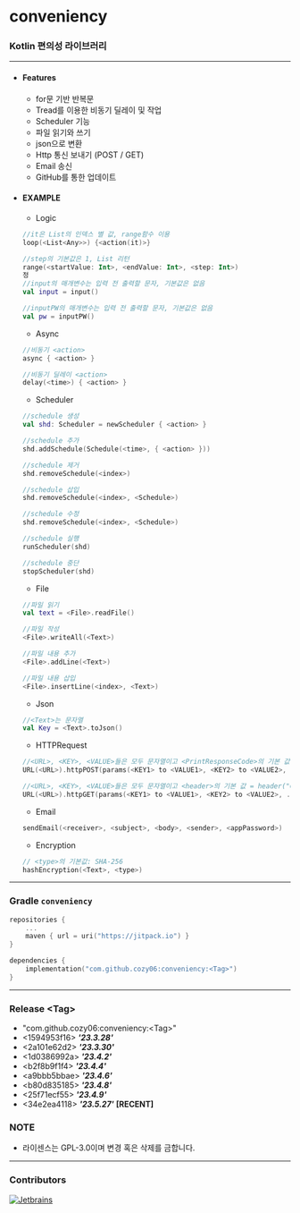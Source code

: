 # conveniency

### Kotlin 편의성 라이브러리

---

* #### Features
    * for문 기반 반복문
    * Tread를 이용한 비동기 딜레이 및 작업
    * Scheduler 기능
    * 파일 읽기와 쓰기
    * json으로 변환
    * Http 통신 보내기 (POST / GET)
    * Email 송신
    * GitHub를 통한 업데이트

* #### EXAMPLE
    * Logic
   ```kotlin
   //it은 List의 인덱스 별 값, range함수 이용
   loop(<List<Any>>) {<action(it)>}
  
   //step의 기본값은 1, List 리턴
   range(<startValue: Int>, <endValue: Int>, <step: Int>)
   정
   //input의 매개변수는 입력 전 출력할 문자, 기본값은 없음 
   val input = input()
   
   //inputPW의 매개변수는 입력 전 출력할 문자, 기본값은 없음 
   val pw = inputPW()
   ```
    * Async
   ```kotlin
   //비동기 <action>
   async { <action> }
   
   //비동기 딜레이 <action>
   delay(<time>) { <action> }
   ```
    * Scheduler
   ```kotlin
   //schedule 생성
   val shd: Scheduler = newScheduler { <action> }
   
   //schedule 추가
   shd.addSchedule(Schedule(<time>, { <action> }))
   
   //schedule 제거
   shd.removeSchedule(<index>)
   
   //schedule 삽입
   shd.removeSchedule(<index>, <Schedule>)
   
   //schedule 수정
   shd.removeSchedule(<index>, <Schedule>)
   
   //schedule 실행
   runScheduler(shd)
   
   //schedule 중단
   stopScheduler(shd)
   ```
    * File
   ```kotlin
   //파일 읽기
   val text = <File>.readFile()
   
   //파일 작성
   <File>.writeAll(<Text>)
   
   //파일 내용 추가
   <File>.addLine(<Text>)
   
   //파일 내용 삽입
   <File>.insertLine(<index>, <Text>)
   ```

  * Json
  ```kotlin
  //<Text>는 문자열
  val Key = <Text>.toJson()
  ```
  
  * HTTPRequest
  ```kotlin
  //<URL>, <KEY>, <VALUE>들은 모두 문자열이고 <PrintResponseCode>의 기본 값 = false
  URL(<URL>).httpPOST(params(<KEY1> to <VALUE1>, <KEY2> to <VALUE2>, ...), <PrintResponseCode>)
  
  //<URL>, <KEY>, <VALUE>들은 모두 문자열이고 <header>의 기본 값 = header("Content-Type" to "application/json") 그리고 <PrintResponseCode>의 기본 값 = false
  URL(<URL>).httpGET(params(<KEY1> to <VALUE1>, <KEY2> to <VALUE2>, ...), <header>, <PrintResponseCode>)
  ```
  * Email
  ```kotlin
  sendEmail(<receiver>, <subject>, <body>, <sender>, <appPassword>)
  ```

  * Encryption
  ```kotlin
  // <type>의 기본값: SHA-256
  hashEncryption(<Text>, <type>)
  ```

---

### Gradle `conveniency`

```kotlin
repositories {
    ...
    maven { url = uri("https://jitpack.io") }
}
```

```kotlin
dependencies {
    implementation("com.github.cozy06:conveniency:<Tag>")
}
```

---

### Release \<Tag>

* "com.github.cozy06:conveniency:\<Tag>"
* <1594953f16\> **_'23.3.28'_**
* <2a101e62d2\> **_'23.3.30'_**
* <1d0386992a\> **_'23.4.2'_**
* <b2f8b9f1f4\> **_'23.4.4'_**
* <a9bbb5bbae\> **_'23.4.6'_**
* <b80d835185\> **_'23.4.8'_**
* <25f71ecf55\> **_'23.4.9'_**
* <34e2ea4118\> **_'23.5.27'_** **[RECENT]**

### NOTE

* 라이센스는 GPL-3.0이며 변경 혹은 삭제를 금합니다.

---

### Contributors


[![Jetbrains](https://i.ibb.co/fp0CyZ7/jetbrains.png)](https://jb.gg/OpenSource)
